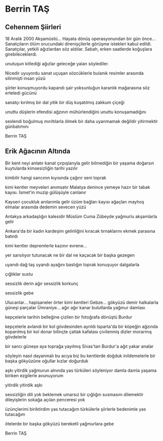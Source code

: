 # Berrin TAŞ

## Cehennem Şiirleri

18 Aralık 2000
Akşamüstü...
Hayata dönüş operasyonundan bir gün önce...
Sanatçıların ölüm orucundaki direnişçilerle görüşme
istekleri kabul edildi.
Sanatçılar, yetkili ağızlardan söz aldılar.
Sabah, erken saatlerde koğuşlara girebileceklerdi.

unutuşun kitlediği ağızlar
geleceğe yalan söylediler.

Nicedir
uyuyordu sanat
uçuşan sözcüklerle
bulanık resimler arasında
silinmişti insan yüzü

şiirler konuşmuyordu
kapandı şair
yoksunluğun karanlık mağarasına
söz erteledi gücünü

sanatçı
kırılmış bir dal
yitik bir düş
kuşatılmış zakkum çiçeği

unuttu
düşlerin efendisi
ağzının mühürlendiğini
unuttu konuşamadığını

seslendi
boğulmuş mırıltılarla
ölmek
bir daha uyanmamak değildir
yitirmektir günbatımını

Berrin TAŞ

## Erik Ağacının Altında

Bir kent neyi anlatır
kanat çırpışlarıyla gelir
bilmediğin bir yaşama doğarsın
kuytularda
kimsesizliğin tarihi yazılır

kimbilir
hangi sancının kıyısında
çağırır seni toprak

kimi kentler meyveleri anımsatır
Malatya denince
yemeye hazır
bir tabak kayısı.
İsmet'in muzip gülüşüyle canlanır

Kayseri
çocukluk anılarımla gelir
üzüm bağları
kayısı ağaçları
mayhoş elmalar arasında
dedemin sevecen yüzü

Antakya
arkadaşlığın kalesidir
Müslüm Cuma Zübeyde
yağmurlu akşamlarla gelir

Ankara'da bir kadın
kardeşim
gelinliğini kıracak
tırnaklarını ekmek parasına batırdı

kimi kentler
depremlerle kazınır evrene...

yer sarsılıyor
tutunacak ne bir dal
ne kaçacak
bir başka gezegen

uyandı
dağ taş uyandı
ayağını bastığın toprak
konuşuyor dalgalarla

çığlıklar sustu

sessizlik
derin
ağır
sessizlik korkunç

sessizlik gebe

Ulucanlar...
hapisaneler örter kimi kentleri
Gebze...
gökyüzü demir halkalarla
güneşi parçalar
Ümraniye...
ağır ağır kanar
bulutlarda yağmur damlası

kepçelerle
tarihin belleğine çizilen
bir fotoğrafa dönüştü Burdur

kepçelerle avlandı bir kol
gövdesinden ayrıldı
Isparta'da
bir köpeğin ağzında
koparılmış bir kol
donar bilinçte
çatlak kafatası
çivilenmiş dizler
morarmış gövdelerle

bir sancı
güneşe
aya
toprağa yayılmış
Sivas'tan Burdur'a
ağıt yakar analar

söyleyin
nasıl dayanmalı bu acıya
biz bu kentlerde doğduk
inildemelerle
bir başka gökyüzüne
oğullar
kızlar doğurduk

aşkı yitirdik
yağmurun alnında
yas türküleri söyleniyor
damla damla yaşama biriken
ezgilerle avunuyorum

yitirdik
yitirdik aşkı

sessizliğin dili yok
beklemek
umarsız bir çığlığın
susmasını dilemektir
dileyişlerin
sokağa açılan penceresi yok

üzünçlerimi biriktirdim
yas tutacağım
türkülerle
şiirlerle
bedenimle yas tutacağım

ötelerde
bir başka gökyüzü
bereketli yağmurlara gebe

Berrin TAŞ
